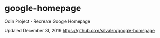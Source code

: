 # google-homepage
Odin Project - Recreate Google Homepage

Updated December 31, 2019
https://github.com/silvalen/google-homepage
